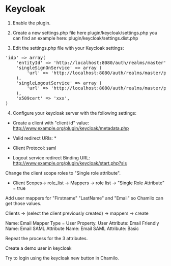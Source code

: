 Keycloak
==============

1. Enable the plugin.
2. Create a new settings.php file here plugin/keycloak/settings.php you can find an example here:
plugin/keycloak/settings.dist.php

3. Edit the settings.php file with your Keycloak settings:

<pre>
'idp' => array(
    'entityId' => 'http://localhost:8080/auth/realms/master',
    'singleSignOnService' => array (
        'url' => 'http://localhost:8080/auth/realms/master/protocol/saml',
    ),
    'singleLogoutService' => array (
        'url' => 'http://localhost:8080/auth/realms/master/protocol/saml',
    ),
    'x509cert' => 'xxx',
)
</pre>

4. Configure your keycloak server with the following settings:

* Create a client with "client id" value:
 http://www.example.org/plugin/keycloak/metadata.php
 
* Valid redirect URIs: * 
* Client Protocol: saml
* Logout service redirect Binding URL:  http://www.example.org/plugin/keycloak/start.php?sls


Change the client scope roles to "Single role attribute".

- Client Scopes-> role_list -> Mappers -> role list -> "Single Role Attribute" = true

Add user mappers for "Firstname" "LastName" and "Email" so Chamilo can get those values.

Clients -> (select the client previously created) -> mappers -> create

Name: Email
Mapper Type = User Property. 
User Attribute: Email
Friendly Name: Email
SAML Attribute Name: Email
SAML Attribute: Basic 

Repeat the process for the 3 attributes. 

Create a demo user in keycloak

Try to login using the keycloak new button in Chamilo. 